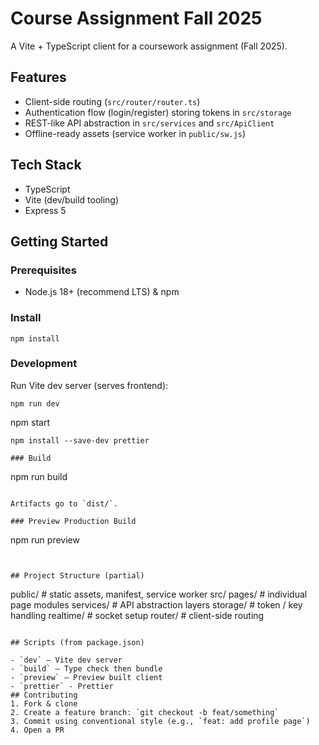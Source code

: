 # Course Assignment Fall 2025 

A Vite + TypeScript client for a coursework assignment (Fall 2025).

## Features

- Client-side routing (`src/router/router.ts`)
- Authentication flow (login/register) storing tokens in `src/storage`
- REST-like API abstraction in `src/services` and `src/ApiClient`
- Offline-ready assets (service worker in `public/sw.js`)

## Tech Stack

- TypeScript
- Vite (dev/build tooling)
- Express 5

## Getting Started

### Prerequisites

- Node.js 18+ (recommend LTS) & npm

### Install

```
npm install
```

### Development

Run Vite dev server (serves frontend):

```
npm run dev

```
npm start
```
npm install --save-dev prettier

### Build

```
npm run build
```

Artifacts go to `dist/`.

### Preview Production Build

```
npm run preview
```


## Project Structure (partial)

```
public/        # static assets, manifest, service worker
src/
  pages/       # individual page modules
  services/    # API abstraction layers
  storage/     # token / key handling
  realtime/    # socket setup
  router/      # client-side routing
```

## Scripts (from package.json)

- `dev` – Vite dev server
- `build` – Type check then bundle
- `preview` – Preview built client
- `prettier` - Prettier
## Contributing
1. Fork & clone
2. Create a feature branch: `git checkout -b feat/something`
3. Commit using conventional style (e.g., `feat: add profile page`)
4. Open a PR
